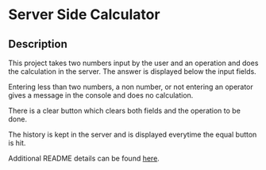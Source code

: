 # Server Side Calculator

## Description

This project takes two numbers input by the user and an operation and does the calculation in the server. The answer is displayed below the input fields.

Entering less than two numbers, a non number, or not entering an operator gives a message in the console and does no calculation.

There is a clear button which clears both fields and the operation to be done.

The history is kept in the server and is displayed everytime the equal button is hit.


Additional README details can be found [here](https://github.com/PrimeAcademy/readme-template/blob/master/README.md).
